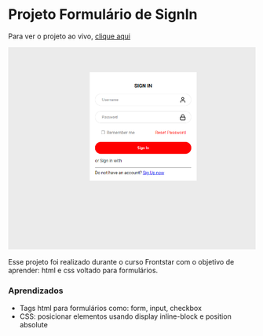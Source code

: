 # Projeto Formulário de SignIn

Para ver o projeto ao vivo, [clique aqui](https://calegarielton.github.io/signinform/)

![Projeto Preview](https://github.com/calegarielton/signinform/blob/master/assets/Screenshot.png?raw=true)



Esse projeto foi realizado durante o curso Frontstar com o objetivo de aprender: html e css voltado para formulários.

### Aprendizados
- Tags html para formulários como: form, input, checkbox
- CSS: posicionar elementos usando display inline-block e position absolute
